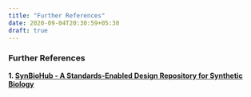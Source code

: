 ```yaml
---
title: "Further References"
date: 2020-09-04T20:30:59+05:30
draft: true
---
```


### Further References

**1. [SynBioHub - A Standards-Enabled Design Repository for Synthetic Biology](https://pubs.acs.org/doi/abs/10.1021/acssynbio.7b00403)**
